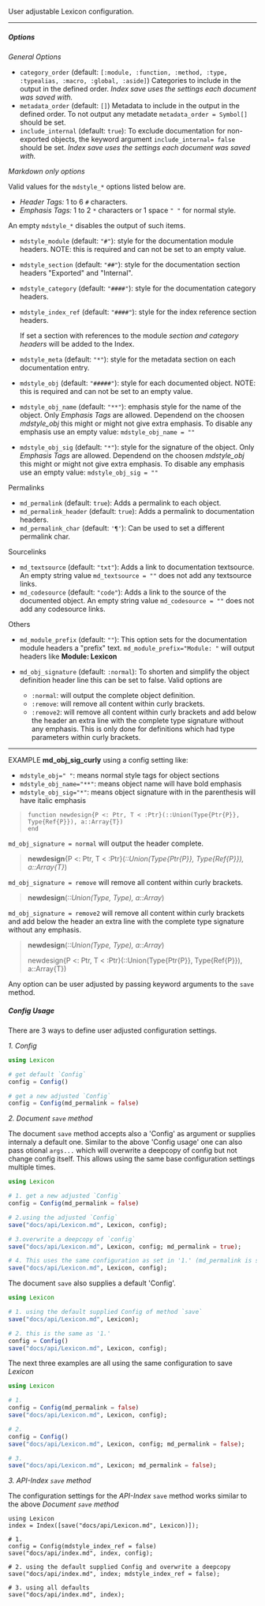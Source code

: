 User adjustable Lexicon configuration.

---

##### Options

*General Options*

* `category_order`      (default: `[:module, :function, :method, :type, :typealias, :macro, :global, :aside]`)
  Categories  to include in the output in the defined order.
  *Index save uses the settings each document was saved with.*
* `metadata_order`      (default: `[]`) Metadata to include in the output in the defined order.
  To not output any metadate `metadata_order = Symbol[]` should be set.
* `include_internal`    (default: `true`): To exclude documentation for non-exported objects,
  the keyword argument `include_internal= false` should be set.
  *Index save uses the settings each document was saved with.*

*Markdown only options*

Valid values for the `mdstyle_*` options listed below are.
* *Header Tags:* 1 to 6 `#` characters.
* *Emphasis Tags:* 1 to 2 `*` characters or 1 space `" "` for normal style.

An empty `mdstyle_*` disables the output of such items.

* `mdstyle_module`      (default: `"#"`):  style for the documentation module headers.
  NOTE: this is required and can not be set to an empty value.
* `mdstyle_section`     (default: `"##"`):  style for the documentation section headers
  "Exported" and "Internal".
* `mdstyle_category`    (default: `"####"`):  style for the documentation category headers.
* `mdstyle_index_ref`   (default: `"####"`):  style for the index reference section headers.

  If set a section with references to the module *section and category headers* will be added to the
  Index.

* `mdstyle_meta`        (default: `"*"`):  style for the metadata section on each documentation entry.
* `mdstyle_obj`         (default: `"#####"`):  style for each documented object.
  NOTE: this is required and can not be set to an empty value.
* `mdstyle_obj_name`    (default: `"**"`):  emphasis style for the name of the object.
  Only *Emphasis Tags* are allowed. Dependend on the choosen *mdstyle_obj* this might or might
  not give extra emphasis. To disable any emphasis use an empty value: `mdstyle_obj_name = ""`
* `mdstyle_obj_sig`     (default: `"*"`):  style for the signature of the object.
  Only *Emphasis Tags* are allowed. Dependend on the choosen *mdstyle_obj* this might or might
  not give extra emphasis. To disable any emphasis use an empty value: `mdstyle_obj_sig = ""`

Permalinks

* `md_permalink`        (default: `true`):  Adds a permalink to each object.
* `md_permalink_header` (default: `true`):  Adds a permalink to documentation headers.
* `md_permalink_char`   (default: `'¶'`):  Can be used to set a different permalink char.

Sourcelinks

* `md_textsource`       (default: `"txt"`):  Adds a link to documentation textsource.
  An empty string value `md_textsource = ""` does not add any textsource links.
* `md_codesource`       (default: `"code"`):  Adds a link to the source of the documented object.
  An empty string value `md_codesource = ""` does not add any codesource links.

Others

* `md_module_prefix`    (default: `""`): This option sets for the documentation module headers
  a "prefix" text. `md_module_prefix="Module: "` will output headers like **Module: Lexicon**
* `md_obj_signature`    (default: `:normal`): To shorten and simplify the object definition header 
  line this can be set to false. Valid options are 
  
  * `:normal`:  will output the complete object definition.
  * `:remove`:  will remove all content within curly brackets.
  * `:remove2`:  will remove all content within curly brackets and add below the 
  header an extra line with the complete type signature without any emphasis. This is only done for
  definitions which had type parameters within curly brackets.
  
--- 
  
EXAMPLE **md_obj_sig_curly** using a config setting like: 

* `mdstyle_obj=" "`: means normal style tags for object sections
* `mdstyle_obj_name="**"`: means object name will have bold emphasis
* `mdstyle_obj_sig="*"`: means object signature with in the parenthesis will have italic emphasis

> ```
> function newdesign{P <: Ptr, T < :Ptr}(::Union(Type{Ptr{P}}, Type{Ref{P}}), a::Array{T})
> end
> ```

`md_obj_signature = normal` will output the header complete.

> **newdesign**{P <: Ptr, T < :Ptr}(*::Union(Type{Ptr{P}}, Type{Ref{P}}), a::Array{T}*)

`md_obj_signature = remove` will remove all content within curly brackets.

> **newdesign**(*::Union(Type, Type), a::Array*)

`md_obj_signature = remove2` will remove all content within curly brackets and add below the 
header an extra line with the complete type signature without any emphasis.

> **newdesign**(*::Union(Type, Type), a::Array*)
> 
> newdesign{P <: Ptr, T < :Ptr}(::Union(Type{Ptr{P}}, Type{Ref{P}}), a::Array{T})

  
Any option can be user adjusted by passing keyword arguments to the `save` method.


##### Config Usage

There are 3 ways to define user adjusted configuration settings.

*1. Config*

```julia
using Lexicon

# get default `Config`
config = Config()

# get a new adjusted `Config`
config = Config(md_permalink = false)

```

*2. Document `save` method*

The document `save` method accepts also a 'Config' as argument or supplies internaly a default one.
Similar to the above 'Config usage' one can also pass otional `args...` which will overwrite a
deepcopy of config but not change config itself.
This allows using the same base configuration settings multiple times.

```julia
using Lexicon

# 1. get a new adjusted `Config`
config = Config(md_permalink = false)

# 2.using the adjusted `Config`
save("docs/api/Lexicon.md", Lexicon, config);

# 3.overwrite a deepcopy of `config`
save("docs/api/Lexicon.md", Lexicon, config; md_permalink = true);

# 4. This uses the same configuration as set in '1.' (md_permalink is still `false`)
save("docs/api/Lexicon.md", Lexicon, config);

```

The document `save` also supplies a default 'Config'.

```julia
using Lexicon

# 1. using the default supplied Config of method `save`
save("docs/api/Lexicon.md", Lexicon);

# 2. this is the same as '1.'
config = Config()
save("docs/api/Lexicon.md", Lexicon, config);

```

The next three examples are all using the same configuration to save *Lexicon*

```julia
using Lexicon

# 1.
config = Config(md_permalink = false)
save("docs/api/Lexicon.md", Lexicon, config);

# 2.
config = Config()
save("docs/api/Lexicon.md", Lexicon, config; md_permalink = false);

# 3.
save("docs/api/Lexicon.md", Lexicon; md_permalink = false);

```


*3. API-Index `save` method*

The configuration settings for the *API-Index* `save` method works similar to the above
*Document `save` method*

```
using Lexicon
index = Index([save("docs/api/Lexicon.md", Lexicon)]);

# 1.
config = Config(mdstyle_index_ref = false)
save("docs/api/index.md", index, config);

# 2. using the default supplied Config and overwrite a deepcopy
save("docs/api/index.md", index; mdstyle_index_ref = false);

# 3. using all defaults
save("docs/api/index.md", index);

```
